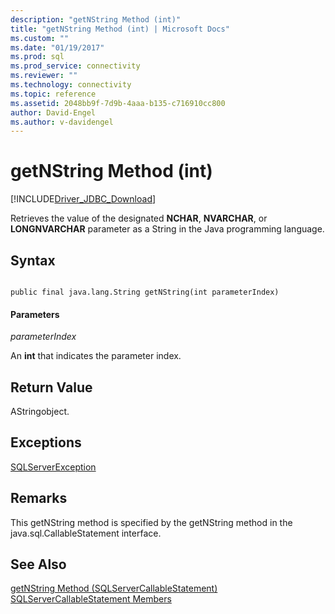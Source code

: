 ```yaml
---
description: "getNString Method (int)"
title: "getNString Method (int) | Microsoft Docs"
ms.custom: ""
ms.date: "01/19/2017"
ms.prod: sql
ms.prod_service: connectivity
ms.reviewer: ""
ms.technology: connectivity
ms.topic: reference
ms.assetid: 2048bb9f-7d9b-4aaa-b135-c716910cc800
author: David-Engel
ms.author: v-davidengel
---
```

# getNString Method (int)
[!INCLUDE[Driver_JDBC_Download](../../../includes/driver_jdbc_download.md)]

  Retrieves the value of the designated **NCHAR**, **NVARCHAR**, or **LONGNVARCHAR** parameter as a String in the Java programming language.  
  
## Syntax  
  
```  
  
public final java.lang.String getNString(int parameterIndex)  
```  
  
#### Parameters  
 *parameterIndex*  
  
 An **int** that indicates the parameter index.  
  
## Return Value  
 AStringobject.  
  
## Exceptions  
 [SQLServerException](../../../connect/jdbc/reference/sqlserverexception-class.md)  
  
## Remarks  
 This getNString method is specified by the getNString method in the java.sql.CallableStatement interface.  
  
## See Also  
 [getNString Method &#40;SQLServerCallableStatement&#41;](../../../connect/jdbc/reference/getnstring-method-sqlservercallablestatement.md)   
 [SQLServerCallableStatement Members](../../../connect/jdbc/reference/sqlservercallablestatement-members.md)  
  
  
